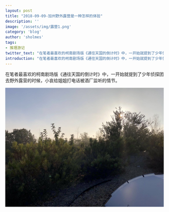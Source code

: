 ```yaml
---
layout: post
title: "2018-09-09-加州野外露营是一种怎样的体验"
description: ''
image: '/assets/img/露营1.png'
category: 'blog'
author: 'sholmes'
tags:
- 推理游记
twitter_text: "在笔者最喜欢的柯南剧场版《通往天国的倒计时》中，一开始就提到了少年侦探团去野外露营的时候，小哀给姐姐打电话被酒厂监听的情节。"
introduction: "在笔者最喜欢的柯南剧场版《通往天国的倒计时》中，一开始就提到了少年侦探团去野外露营的时候，小哀给姐姐打电话被酒厂监听的情节。"
---
```


在笔者最喜欢的柯南剧场版《通往天国的倒计时》中，一开始就提到了少年侦探团去野外露营的时候，小哀给姐姐打电话被酒厂监听的情节。

![img](/assets/img/露营1.png)
